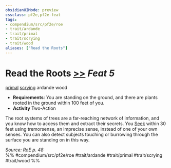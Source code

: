```yaml
---
obsidianUIMode: preview
cssclass: pf2e,pf2e-feat
tags:
- compendium/src/pf2e/roe
- trait/ardande
- trait/primal
- trait/scrying
- trait/wood
aliases: ["Read the Roots"]
---
```

# Read the Roots  [>>](rules/core-rulebook/chapter-9-playing-the-game.md#Actions "Two-Action") *Feat 5*  
[primal](rules/traits/primal.md "Primal Tradition Trait")  [scrying](rules/traits/scrying.md "Scrying Effect Trait")  ardande  wood  

- **Requirements**: You are standing on the ground, and there are plants rooted in the ground within 100 feet of you.
- **Activity** Two-Action

The root systems of trees are a far-reaching network of information, and you know how to access them and extract their secrets. You [Seek](rules/actions/seek.md) within 30 feet using tremorsense, an imprecise sense, instead of one of your own senses. You can also detect subjects touching or burrowing through the surface you are standing on in this way.

*Source: RoE p. 48*  
%% #compendium/src/pf2e/roe #trait/ardande #trait/primal #trait/scrying #trait/wood %%